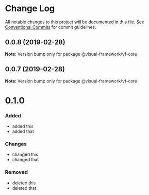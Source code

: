 # Change Log

All notable changes to this project will be documented in this file.
See [Conventional Commits](https://conventionalcommits.org) for commit guidelines.

## 0.0.8 (2019-02-28)

**Note:** Version bump only for package @visual-framework/vf-core





## 0.0.7 (2019-02-28)

**Note:** Version bump only for package @visual-framework/vf-core





# 0.1.0

### Added
- added this
- added that

### Changes

- changed this
- changed that

### Removed

- deleted this
- deleted that
